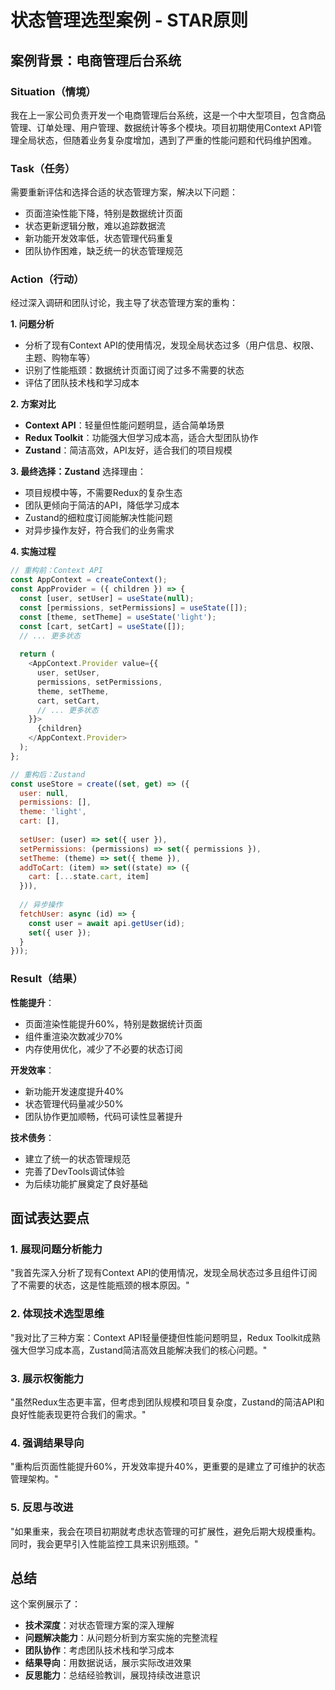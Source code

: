 # 状态管理选型案例 - STAR原则

## 案例背景：电商管理后台系统

### Situation（情境）
我在上一家公司负责开发一个电商管理后台系统，这是一个中大型项目，包含商品管理、订单处理、用户管理、数据统计等多个模块。项目初期使用Context API管理全局状态，但随着业务复杂度增加，遇到了严重的性能问题和代码维护困难。

### Task（任务）
需要重新评估和选择合适的状态管理方案，解决以下问题：
- 页面渲染性能下降，特别是数据统计页面
- 状态更新逻辑分散，难以追踪数据流
- 新功能开发效率低，状态管理代码重复
- 团队协作困难，缺乏统一的状态管理规范

### Action（行动）
经过深入调研和团队讨论，我主导了状态管理方案的重构：

**1. 问题分析**
- 分析了现有Context API的使用情况，发现全局状态过多（用户信息、权限、主题、购物车等）
- 识别了性能瓶颈：数据统计页面订阅了过多不需要的状态
- 评估了团队技术栈和学习成本

**2. 方案对比**
- **Context API**：轻量但性能问题明显，适合简单场景
- **Redux Toolkit**：功能强大但学习成本高，适合大型团队协作
- **Zustand**：简洁高效，API友好，适合我们的项目规模

**3. 最终选择：Zustand**
选择理由：
- 项目规模中等，不需要Redux的复杂生态
- 团队更倾向于简洁的API，降低学习成本
- Zustand的细粒度订阅能解决性能问题
- 对异步操作友好，符合我们的业务需求

**4. 实施过程**
```javascript
// 重构前：Context API
const AppContext = createContext();
const AppProvider = ({ children }) => {
  const [user, setUser] = useState(null);
  const [permissions, setPermissions] = useState([]);
  const [theme, setTheme] = useState('light');
  const [cart, setCart] = useState([]);
  // ... 更多状态
  
  return (
    <AppContext.Provider value={{
      user, setUser,
      permissions, setPermissions,
      theme, setTheme,
      cart, setCart,
      // ... 更多状态
    }}>
      {children}
    </AppContext.Provider>
  );
};

// 重构后：Zustand
const useStore = create((set, get) => ({
  user: null,
  permissions: [],
  theme: 'light',
  cart: [],
  
  setUser: (user) => set({ user }),
  setPermissions: (permissions) => set({ permissions }),
  setTheme: (theme) => set({ theme }),
  addToCart: (item) => set((state) => ({ 
    cart: [...state.cart, item] 
  })),
  
  // 异步操作
  fetchUser: async (id) => {
    const user = await api.getUser(id);
    set({ user });
  }
}));
```

### Result（结果）
**性能提升**：
- 页面渲染性能提升60%，特别是数据统计页面
- 组件重渲染次数减少70%
- 内存使用优化，减少了不必要的状态订阅

**开发效率**：
- 新功能开发速度提升40%
- 状态管理代码量减少50%
- 团队协作更加顺畅，代码可读性显著提升

**技术债务**：
- 建立了统一的状态管理规范
- 完善了DevTools调试体验
- 为后续功能扩展奠定了良好基础

## 面试表达要点

### 1. 展现问题分析能力
"我首先深入分析了现有Context API的使用情况，发现全局状态过多且组件订阅了不需要的状态，这是性能瓶颈的根本原因。"

### 2. 体现技术选型思维
"我对比了三种方案：Context API轻量便捷但性能问题明显，Redux Toolkit成熟强大但学习成本高，Zustand简洁高效且能解决我们的核心问题。"

### 3. 展示权衡能力
"虽然Redux生态更丰富，但考虑到团队规模和项目复杂度，Zustand的简洁API和良好性能表现更符合我们的需求。"

### 4. 强调结果导向
"重构后页面性能提升60%，开发效率提升40%，更重要的是建立了可维护的状态管理架构。"

### 5. 反思与改进
"如果重来，我会在项目初期就考虑状态管理的可扩展性，避免后期大规模重构。同时，我会更早引入性能监控工具来识别瓶颈。"

## 总结
这个案例展示了：
- **技术深度**：对状态管理方案的深入理解
- **问题解决能力**：从问题分析到方案实施的完整流程
- **团队协作**：考虑团队技术栈和学习成本
- **结果导向**：用数据说话，展示实际改进效果
- **反思能力**：总结经验教训，展现持续改进意识 